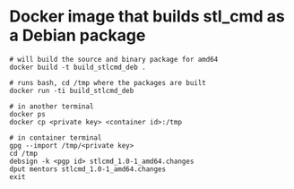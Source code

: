 # Docker image that builds stl_cmd as a Debian package

    # will build the source and binary package for amd64
    docker build -t build_stlcmd_deb .

    # runs bash, cd /tmp where the packages are built
    docker run -ti build_stlcmd_deb

    # in another terminal
    docker ps
    docker cp <private key> <container id>:/tmp

    # in container terminal
    gpg --import /tmp/<private key>
    cd /tmp
    debsign -k <pgp id> stlcmd_1.0-1_amd64.changes
    dput mentors stlcmd_1.0-1_amd64.changes
    exit
